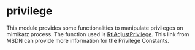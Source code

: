 # privilege

This module provides some functionalities to manipulate privileges on mimikatz process. The function used is [RtlAdjustPrivilege](https://www.pinvoke.net/default.aspx/ntdll/RtlAdjustPrivilege.html). This link from MSDN can provide more information for the Privilege Constants.&#x20;
